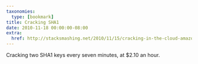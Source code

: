 ```yaml
---
taxonomies:
  type: [bookmark]
title: Cracking SHA1
date: 2010-11-18 00:00:00-08:00
extra:
  href: http://stacksmashing.net/2010/11/15/cracking-in-the-cloud-amazons-new-ec2-gpu-instances/
---
```

Cracking two SHA1 keys every seven minutes, at $2.10 an hour.
